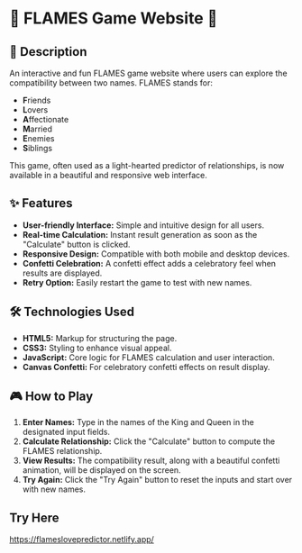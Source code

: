 # 🎉 FLAMES Game Website 🎉

## 🚀 Description
An interactive and fun FLAMES game website where users can explore the compatibility between two names. FLAMES stands for:
- **F**riends
- **L**overs
- **A**ffectionate
- **M**arried
- **E**nemies
- **S**iblings

This game, often used as a light-hearted predictor of relationships, is now available in a beautiful and responsive web interface.

## ✨ Features
- **User-friendly Interface:** Simple and intuitive design for all users.
- **Real-time Calculation:** Instant result generation as soon as the "Calculate" button is clicked.
- **Responsive Design:** Compatible with both mobile and desktop devices.
- **Confetti Celebration:** A confetti effect adds a celebratory feel when results are displayed.
- **Retry Option:** Easily restart the game to test with new names.

## 🛠️ Technologies Used
- **HTML5:** Markup for structuring the page.
- **CSS3:** Styling to enhance visual appeal.
- **JavaScript:** Core logic for FLAMES calculation and user interaction.
- **Canvas Confetti:** For celebratory confetti effects on result display.

## 🎮 How to Play
1. **Enter Names:** Type in the names of the King and Queen in the designated input fields.
2. **Calculate Relationship:** Click the "Calculate" button to compute the FLAMES relationship.
3. **View Results:** The compatibility result, along with a beautiful confetti animation, will be displayed on the screen.
4. **Try Again:** Click the "Try Again" button to reset the inputs and start over with new names.

## Try Here
https://flameslovepredictor.netlify.app/
